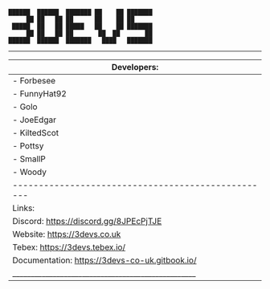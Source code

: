     ██████  ██████  ███████ ██    ██ ███████ 
         ██ ██   ██ ██      ██    ██ ██      
     █████  ██   ██ █████   ██    ██ ███████ 
         ██ ██   ██ ██       ██  ██       ██ 
    ██████  ██████  ███████   ████   ███████ 
                                         
                                         
 __________________________________________________
|                    Developers:                   |
|--------------------------------------------------|
|  - Forbesee                                      |
|  - FunnyHat92                                    |
|  - Golo                                          |
|  - JoeEdgar                                      |
|  - KiltedScot                                    |
|  - Pottsy                                        |
|  - SmallP                                        |
|  - Woody                                         |
|--------------------------------------------------|
|                    Links:                        |
|  Discord: https://discord.gg/8JPEcPjTJE          |
|  Website: https://3devs.co.uk                    |
|  Tebex: https://3devs.tebex.io/                  |
|  Documentation: https://3devs-co-uk.gitbook.io/  |
|__________________________________________________|
